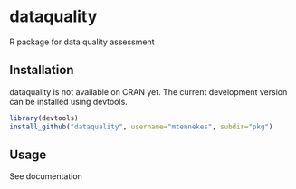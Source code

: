 dataquality
===========

R package for data quality assessment


Installation
------------

dataquality is not available on CRAN yet. The current development version can be installed using devtools.

```r
library(devtools)
install_github("dataquality", username="mtennekes", subdir="pkg")
```

Usage
-----

See documentation
